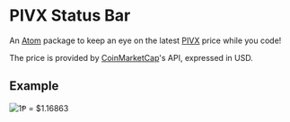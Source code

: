 # PIVX Status Bar

An [Atom](https://atom.io/) package to keep an eye on the latest [PIVX](https://pivx.org/) price while you code!

The price is provided by [CoinMarketCap](https://coinmarketcap.com/)'s API, expressed in USD.

## Example

![1Ᵽ = $1.16863](https://i.imgur.com/hPI7qXh.png)
